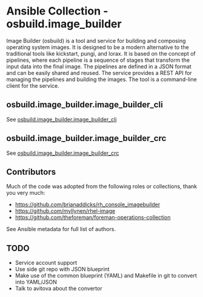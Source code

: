 # Ansible Collection - osbuild.image_builder

Image Builder (osbuild) is a tool and service for building and composing operating system images. It is
designed to be a modern alternative to the traditional tools like kickstart, pungi, and lorax. It is based on the
concept of pipelines, where each pipeline is a sequence of stages that transform the input data into the final image.
The pipelines are defined in a JSON format and can be easily shared and reused. The service provides a REST API for
managing the pipelines and building the images. The tool is a command-line client for the service.

## osbuild.image_builder.image_builder_cli

See [osbuild.image_builder.image_builder_cli](roles/image_builder_cli)

## osbuild.image_builder.image_builder_crc

See [osbuild.image_builder.image_builder_crc](roles/image_builder_crc)

## Contributors

Much of the code was adopted from the following roles or collections, thank you very much:

* https://github.com/brianaddicks/rh_console_imagebuilder 
* https://github.com/myllynen/rhel-image
* https://github.com/theforeman/foreman-operations-collection

See Ansible metadata for full list of authors.

## TODO

* Service account support
* Use side git repo with JSON blueprint
* Make use of the common blueprint (YAML) and Makefile in git to convert into YAML/JSON
* Talk to avitova about the convertor
